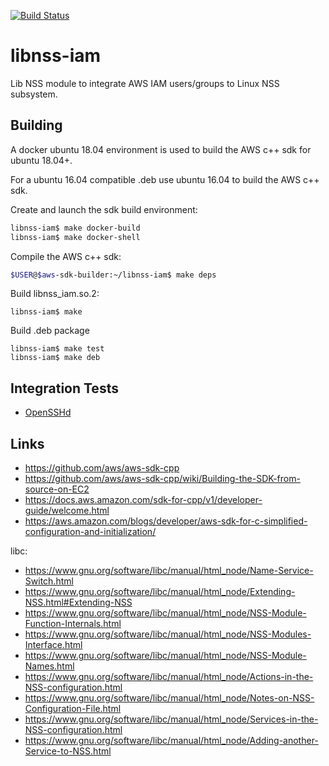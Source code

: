[![Build Status](https://travis-ci.com/gfleury/libnss-iam.svg?branch=master)](https://travis-ci.com/gfleury/libnss-iam)
# libnss-iam
Lib NSS module to integrate AWS IAM users/groups to Linux NSS subsystem.

## Building
A docker ubuntu 18.04 environment is used to build the AWS c++ sdk for ubuntu 18.04+.

For a ubuntu 16.04 compatible .deb use ubuntu 16.04 to build the AWS c++ sdk.

Create and launch the sdk build environment:
```bash
libnss-iam$ make docker-build
libnss-iam$ make docker-shell
```

Compile the AWS c++ sdk:
```bash 
$USER@$aws-sdk-builder:~/libnss-iam$ make deps
```

Build libnss_iam.so.2:
```
libnss-iam$ make
```

Build .deb package
```
libnss-iam$ make test
libnss-iam$ make deb
```

## Integration Tests
* [OpenSSHd](integration-tests/sshd)


## Links
* https://github.com/aws/aws-sdk-cpp
* https://github.com/aws/aws-sdk-cpp/wiki/Building-the-SDK-from-source-on-EC2
* https://docs.aws.amazon.com/sdk-for-cpp/v1/developer-guide/welcome.html
* https://aws.amazon.com/blogs/developer/aws-sdk-for-c-simplified-configuration-and-initialization/

libc:
* https://www.gnu.org/software/libc/manual/html_node/Name-Service-Switch.html
* https://www.gnu.org/software/libc/manual/html_node/Extending-NSS.html#Extending-NSS
* https://www.gnu.org/software/libc/manual/html_node/NSS-Module-Function-Internals.html
* https://www.gnu.org/software/libc/manual/html_node/NSS-Modules-Interface.html
* https://www.gnu.org/software/libc/manual/html_node/NSS-Module-Names.html
* https://www.gnu.org/software/libc/manual/html_node/Actions-in-the-NSS-configuration.html
* https://www.gnu.org/software/libc/manual/html_node/Notes-on-NSS-Configuration-File.html
* https://www.gnu.org/software/libc/manual/html_node/Services-in-the-NSS-configuration.html
* https://www.gnu.org/software/libc/manual/html_node/Adding-another-Service-to-NSS.html

